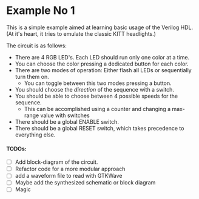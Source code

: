 Example No 1
============

This is a simple example aimed at learning basic usage of the Verilog HDL.
(At it's heart, it tries to emulate the classic KITT headlights.)

The circuit is as follows:

- There are 4 RGB LED's. Each LED should run only one color at a time.
- You can choose the color pressing a dedicated button for each color.
- There are two modes of operation: Either flash all LEDs or sequentially turn them on.
	+ You can toggle between this two modes pressing a button.
- You should choose the *direction* of the sequence with a switch.
- You should be able to choose between 4 possible speeds for the sequence.
	+ This can be accomplished using a counter and changing a max-range value with switches
- There should be a global ENABLE switch.
- There should be a global RESET switch, which takes precedence to everything else.

#### TODOs:

- [ ] Add block-diagram of the circuit.
- [ ] Refactor code for a more modular approach
- [ ] add a waveform file to read with GTKWave
- [ ] Maybe add the synthesized schematic or block diagram
- [ ] Magic
